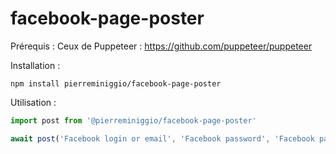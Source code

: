 # facebook-page-poster

Prérequis :
Ceux de Puppeteer : https://github.com/puppeteer/puppeteer

Installation :
```
npm install pierreminiggio/facebook-page-poster
```

Utilisation : 
```javascript
import post from '@pierreminiggio/facebook-page-poster'

await post('Facebook login or email', 'Facebook password', 'Facebook page name', 'Post content')
```
